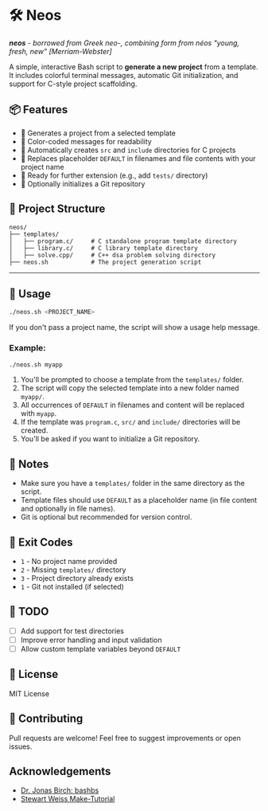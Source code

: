 # 🛠️ Neos

_**neos** - borrowed from Greek neo-, combining form from néos "young, fresh, new" [Merriam-Webster]_

A simple, interactive Bash script to **generate a new project** from a template. It includes colorful terminal messages, automatic Git initialization, and support for C-style project scaffolding.

## 📦 Features

- 🔧 Generates a project from a selected template
- 🎨 Color-coded messages for readability
- 📁 Automatically creates `src` and `include` directories for C projects
- 📝 Replaces placeholder `DEFAULT` in filenames and file contents with your project name
- 🧪 Ready for further extension (e.g., add `tests/` directory)
- 🌱 Optionally initializes a Git repository

## 📂 Project Structure

```
neos/
├── templates/
│   ├── program.c/     # C standalone program template directory
│   ├── library.c/     # C library template directory
│   ├── solve.cpp/     # C++ dsa problem solving directory
├── neos.sh            # The project generation script
```

---

## 🚀 Usage

```bash
./neos.sh <PROJECT_NAME>
```

If you don't pass a project name, the script will show a usage help message.

### Example:

```bash
./neos.sh myapp
```

1. You'll be prompted to choose a template from the `templates/` folder.
2. The script will copy the selected template into a new folder named `myapp/`.
3. All occurrences of `DEFAULT` in filenames and content will be replaced with `myapp`.
4. If the template was `program.c`, `src/` and `include/` directories will be created.
5. You'll be asked if you want to initialize a Git repository.

## 🧠 Notes

- Make sure you have a `templates/` folder in the same directory as the script.
- Template files should use `DEFAULT` as a placeholder name (in file content and optionally in file names).
- Git is optional but recommended for version control.

## 🛑 Exit Codes

- `1` - No project name provided
- `2` - Missing `templates/` directory
- `3` - Project directory already exists
- `1` - Git not installed (if selected)

## 📌 TODO

- [ ] Add support for test directories
- [ ] Improve error handling and input validation
- [ ] Allow custom template variables beyond `DEFAULT`

## 📄 License

MIT License

## 🤝 Contributing

Pull requests are welcome! Feel free to suggest improvements or open issues.

## Acknowledgements

- [Dr. Jonas Birch: bashbs](https://youtu.be/mRHy0e58S0s?feature=shared)
- [Stewart Weiss Make-Tutorial](https://gitlab.com/stewartweiss/Make-Tutorial)
